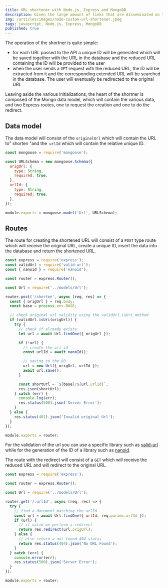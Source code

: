 ```yaml
---
title: URL shortener with Node.js, Express and MongoDB
description: Given the large amount of links that are disseminated on the net, there is often the need to generate much shorter links and this is where URL shorteners come into play.
img: /articles/images/node-custom-url-shortener.jpeg
tags: javascript, Node.js, Express, MongoDB
published: true
---
```


The operation of the shortner is quite simple:

- for each URL passed to the API a unique ID will be generated which will be saved together with the URL in the database and the reduced URL containing the ID will be provided to the user
- when the user sends a `GET` request with the reduced URL, the ID will be extracted from it and the corresponding extended URL will be searched in the database. The user will eventually be redirected to the original URL

Leaving aside the various initializations, the heart of the shortner is composed of the Mongo data model, which will contain the various data, and two Express routes, one to request the creation and one to do the redirect.

## Data model

The data model will consist of the `originalUrl` which will contain the URL to" shorten "and the` urlId` which will contain the relative unique ID.

```javascript
const mongoose = require('mongoose');

const URLSchema = new mongoose.Schema({
  origUrl: {
    type: String,
    required: true,
  },
  urlId: {
    type: String,
    required: true,
  },
});

module.exports = mongoose.model('Url', URLSchema);
```

## Routes

The route for creating the shortened URL will consist of a `POST` type route which will receive the original URL, create a unique ID, insert the data into the database and return the shortened URL.

```javascript
const express = require('express');
const validUrl = require('valid-url');
const { nanoid } = require('nanoid');

const router = express.Router();

const Url = require('../models/Url');

router.post('/shorten', async (req, res) => {
  const { origUrl } = req.body;
  const base = process.env.BASE;

  // check original url validity using the validUrl.isUri method
  if (validUrl.isUri(origUrl)) {
    try {
      // check if already exists
      let url = await Url.findOne({ origUrl });

      if (!url) {
        // create the url id
        const urlId = await nanoId();

        // saving to the DB
        url = new Url({ origUrl, urlId });
        await url.save();
      }

      const shortUrl = `${base}/${url.urlId}`;
      res.json(shortUrl);
    } catch (err) {
      console.log(err);
      res.status(500).json('Server Error');
    }
  } else {
    res.status(401).json('Invalid original Url');
  }
});

module.exports = router;
```

For the validation of the url you can use a specific library such as [valid-url](https://www.npmjs.com/package/valid-url) while for the generation of the ID of a library such as [nanoid](https://github.com/ai/nanoid).

The route with the redirect will consist of a `GET` which will receive the reduced URL and will redirect to the original URL.

```javascript
const express = require('express');

const router = express.Router();

const Url = require('../models/Url');

router.get('/:urlId', async (req, res) => {
  try {
    // find a document matching the urlId
    const url = await Url.findOne({ urlId: req.params.urlId });
    if (url) {
      // if valid we perform a redirect
      return res.redirect(url.origUrl);
    } else {
      // else return a not found 404 status
      return res.status(404).json('No URL Found');
    }
  } catch (err) {
    console.error(err);
    res.status(500).json('Server Error');
  }
});

module.exports = router;
```
